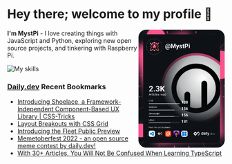 # Hey there; welcome to my profile 👋

<a href="https://app.daily.dev/MystPi"><img src="https://github.com/MystPi/MystPi/blob/main/devcard.svg" width="200" alt="MystPi's Dev Card" align="right"/></a>

**I'm MystPi** - I love creating things with JavaScript and Python, exploring new open source projects, and tinkering with Raspberry Pi.

![My skills](https://skillicons.dev/icons?i=svelte,js,html,css,py,raspberrypi,react,tailwind)

### [Daily.dev](https://daily.dev) Recent Bookmarks
<!-- daily.dev BOOKMARKS:START -->
- [Introducing Shoelace, a Framework-Independent Component-Based UX Library | CSS-Tricks](https://app.daily.dev/posts/SiOK8O-O0?utm_source=rss&utm_medium=bookmarks&utm_campaign=Itr6mLfRdMms0HCyePtl9)
- [Layout Breakouts with CSS Grid](https://app.daily.dev/posts/sE9bSgm7C?utm_source=rss&utm_medium=bookmarks&utm_campaign=Itr6mLfRdMms0HCyePtl9)
- [Introducing the Fleet Public Preview](https://app.daily.dev/posts/jLKfTi7L9?utm_source=rss&utm_medium=bookmarks&utm_campaign=Itr6mLfRdMms0HCyePtl9)
- [Memetoberfest 2022 - an open source meme contest by daily.dev!](https://app.daily.dev/posts/mC8H9wtfg?utm_source=rss&utm_medium=bookmarks&utm_campaign=Itr6mLfRdMms0HCyePtl9)
- [With 30+ Articles, You Will Not Be Confused When Learning TypeScript](https://app.daily.dev/posts/34fWsbdnS?utm_source=rss&utm_medium=bookmarks&utm_campaign=Itr6mLfRdMms0HCyePtl9)
<!-- daily.dev BOOKMARKS:END -->
